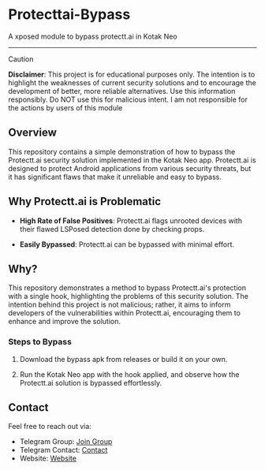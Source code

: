 # Protecttai-Bypass
A xposed module to bypass protectt.ai in Kotak Neo

---
> [!CAUTION]
**Disclaimer**: This project is for educational purposes only. The intention is to highlight the weaknesses of current security solutions and to encourage the development of better, more reliable alternatives. Use this information responsibly. Do NOT use this for malicious intent. I am not responsible for the actions by users of this module


## Overview

This repository contains a simple demonstration of how to bypass the Protectt.ai security solution implemented in the Kotak Neo app. Protectt.ai is designed to protect Android applications from various security threats, but it has significant flaws that make it unreliable and easy to bypass.

## Why Protectt.ai is Problematic

- **High Rate of False Positives**: Protectt.ai flags unrooted devices with their flawed LSPosed detection done by checking props.

- **Easily Bypassed**: Protectt.ai can be bypassed with minimal effort.

## Why?
This repository demonstrates a method to bypass Protectt.ai's protection with a single hook, highlighting the problems of this security solution. 
The intention behind this project is not malicious; rather, it aims to inform developers of the vulnerabilities within Protectt.ai, encouraging them to enhance and improve the solution.

### Steps to Bypass

1. Download the bypass apk from releases or build it on your own.

2. Run the Kotak Neo app with the hook applied, and observe how the Protectt.ai solution is bypassed effortlessly.

## Contact
Feel free to reach out via:
- Telegram Group: [Join Group](https://t.me/reveny1)
- Telegram Contact: [Contact](https://t.me/revenyy)
- Website: [Website](https://reveny.me/contact)
